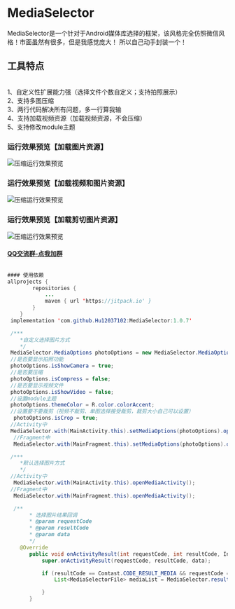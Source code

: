 # MediaSelector
MediaSelector是一个针对于Android媒体库选择的框架，该风格完全仿照微信风格！市面虽然有很多，但是我感觉庞大！
所以自己动手封装一个！
## 工具特点
</br>1、自定义性扩展能力强（选择文件个数自定义；支持拍照展示）
</br>2、支持多图压缩
</br>3、两行代码解决所有问题，多一行算我输
</br>4、支持加载视频资源（加载视频资源，不会压缩）
</br>5、支持修改module主题
### 运行效果预览【加载图片资源】
![压缩运行效果预览](./MediaSelectorGif.gif)

### 运行效果预览【加载视频和图片资源】
![压缩运行效果预览](./MediaSelectorVideoGif.gif)

### 运行效果预览【加载剪切图片资源】
![压缩运行效果预览](./MediaSelectorCropGif.gif)

#### [QQ交流群-点我加群](https://jq.qq.com/?_wv=1027&k=5KJOlS3)

```java

#### 使用依赖
allprojects {
		repositories {
			...
			maven { url 'https://jitpack.io' }
		}
	}
 implementation 'com.github.Hu12037102:MediaSelector:1.0.7'

 /***
    *自定义选择图片方式
    */
 MediaSelector.MediaOptions photoOptions = new MediaSelector.MediaOptions();
 //是否要显示拍照功能
 photoOptions.isShowCamera = true;
 //是否要压缩
 photoOptions.isCompress = false;
 //是否要显示视频文件
 photoOptions.isShowVideo = false;
 //设置module主题
 photoOptions.themeColor = R.color.colorAccent;
 //设置要不要裁剪（视频不裁剪、单图选择接受裁剪，裁剪大小自己可以设置）
  photoOptions.isCrop = true;
 //Activity中
 MediaSelector.with(MainActivity.this).setMediaOptions(photoOptions).openMediaActivity();
  //Fragment中
  MediaSelector.with(MainFragment.this).setMediaOptions(photoOptions).openMediaActivity();

 /***
    *默认选择图片方式
    */
 //Activity中
  MediaSelector.with(MainActivity.this).openMediaActivity();
 //Fragment中
  MediaSelector.with(MainFragment.this).openMediaActivity();

  /**
       * 选择图片结果回调
       * @param requestCode
       * @param resultCode
       * @param data
       */
    @Override
       public void onActivityResult(int requestCode, int resultCode, Intent data) {
           super.onActivityResult(requestCode, resultCode, data);

           if (resultCode == Contast.CODE_RESULT_MEDIA && requestCode == Contast.CODE_REQUEST_MEDIA) {
               List<MediaSelectorFile> mediaList = MediaSelector.resultMediaFile(data);

           }
       }
